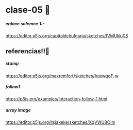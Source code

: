 # clase-05 🍓
##### enlace solemne 1:-
<https://editor.p5js.org/capitaldebulgaria/sketches/IVMUkki0S>
## referencias!!🍓
##### stamp 
<https://editor.p5js.org/maxremfort/sketches/hqxwqoF-w>
##### follow1
<https://p5js.org/examples/interaction-follow-1.html>
##### array image
<https://editor.p5js.org/itsjakeke/sketches/XqVWU8OIm>
